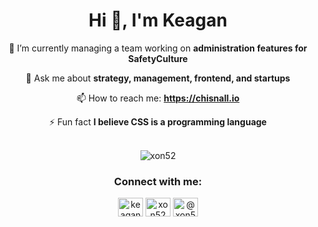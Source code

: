 <div align="center">

  # Hi 👋, I'm Keagan

  🔭 I’m currently managing a team working on **administration features for SafetyCulture**
  
  💬 Ask me about **strategy, management, frontend, and startups**
  
  📫 How to reach me: **https://chisnall.io**
  
  ⚡ Fun fact **I believe CSS is a programming language**
  
  
  <br>
  <img src="https://github-readme-stats.vercel.app/api/top-langs?username=xon52&show_icons=true&locale=en&layout=compact" alt="xon52" />
  <br>
  
  ### Connect with me:
  <a href="https://linkedin.com/in/keagan.chisnall" target="blank"><img align="center" src="https://raw.githubusercontent.com/rahuldkjain/github-profile-readme-generator/master/src/images/icons/Social/linked-in-alt.svg" alt="keagan.chisnall" height="30" width="40" /></a>
  <a href="https://stackoverflow.com/users/xon52" target="blank"><img align="center" src="https://raw.githubusercontent.com/rahuldkjain/github-profile-readme-generator/master/src/images/icons/Social/stack-overflow.svg" alt="xon52" height="30" width="40" /></a>
  <a href="https://medium.com/@xon5" target="blank"><img align="center" src="https://raw.githubusercontent.com/rahuldkjain/github-profile-readme-generator/master/src/images/icons/Social/medium.svg" alt="@xon5" height="30" width="40" /></a>

</div>
